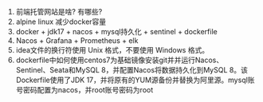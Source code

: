 1. 前端托管网站是啥? 有哪些?
2. alpine linux 减少docker容量
3. docker + jdk17 + nacos + mysql持久化 + sentinel + dockerfile
4. Nacos + Grafana + Prometheus + elk
5. idea文件的换行符使用 Unix 格式，不要使用 Windows 格式。
6. dockerfile中如何使用centos7为基础镜像安装git并并运行Nacos、Sentinel、Seata和MySQL 8，并配置Nacos将数据持久化到MySQL 8。该Dockerfile使用了JDK 17，并将原有的YUM源备份并替换为阿里源。mysql账号密码配置为nacos，并root账号密码为root
